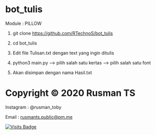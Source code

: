 # bot_tulis
Module : PILLOW

1. git clone https://github.com/RTechnoS/bot_tulis
2. cd bot_tulis
4. Edit file Tulisan.txt dengan text yang ingin ditulis
3. python3 main.py
--> pilih salah satu kertas
--> pilih salah satu font

5. Akan disimpan dengan nama Hasil.txt

# Copyright © 2020 Rusman TS
Instagram : @rusman_toby

Email : rusmants.public@pm.me

[![Visits Badge](https://badges.pufler.dev/visits/RTechnoS/RTechnoS/bot_tulis?style=for-the-badge&color=blue)](https://github.com/RTechnoS/RTechnoS)
